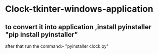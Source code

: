 # Clock-tkinter-windows-application
to convert it into application ,install pyinstaller
"pip install pyinstaller"
-----------------------------------------------------------------------------------------------------------------------------------------------------------------------------------
after that run the command:-
"pyinstaller clock.py"
